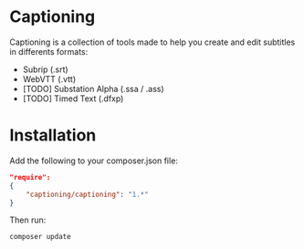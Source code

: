 Captioning
==========

Captioning is a collection of tools made to help you create and edit subtitles in differents formats:

* Subrip (.srt)
* WebVTT (.vtt)
* [TODO] Substation Alpha (.ssa / .ass)
* [TODO] Timed Text (.dfxp)

# Installation

Add the following to your composer.json file:
``` json
"require": 
{
    "captioning/captioning": "1.*"
}
```

Then run:

``` sh
composer update
```